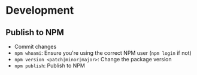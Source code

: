 # Development

## Publish to NPM

- Commit changes
- `npm whoami`: Ensure you're using the correct NPM user (`npm login` if not)
- `npm version <patch|minor|major>`: Change the package version
- `npm publish`: Publish to NPM
